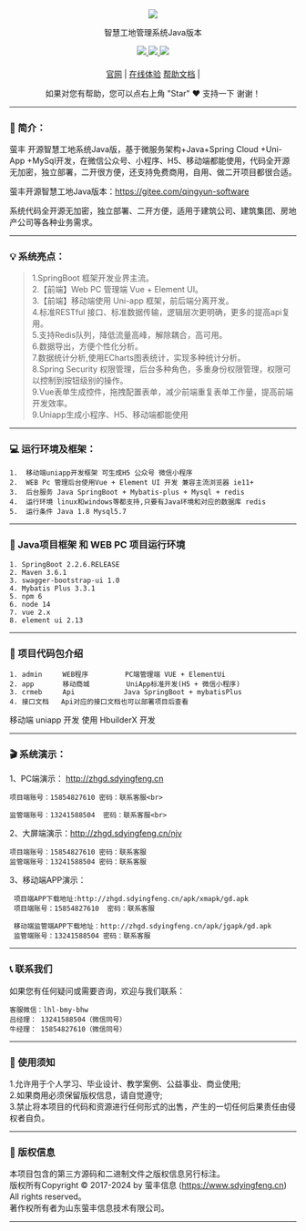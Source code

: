 
<div align="center" >
    <img src="https://foruda.gitee.com/avatar/1728719990621654075/13695585_qingyun-software_1728719990.png!avatar100" />
</div>

<div align="center">

智慧工地管理系统Java版本

</div>

<div align="center" >
    <a href="https://www.sdyingfeng.cn">
        <img src="https://img.shields.io/badge/Licence-apache2.0-green.svg?style=flat" />
    </a>
    <a href="https://www.sdyingfeng.cn">
        <img src="https://img.shields.io/badge/Edition-5.4-blue.svg" />
    </a>
     <a href="https://gitee.com/ZhongBangKeJi/CRMEB/repository/archive/master.zip">
        <img src="https://img.shields.io/badge/Download-240m-red.svg" />
    </a>
</div>

#### 

<div align="center">

[官网](https://sdyingfeng.cn/?gongdi) |
[在线体验](http://zhgd.sdyingfeng.cn) 
[帮助文档](https://wiki.sdqingyun.cn/) |
</div>

<div align="center">
    如果对您有帮助，您可以点右上角 "Star" ❤️ 支持一下 谢谢！
</div>

---

### 📖 简介：

萤丰 开源智慧工地系统Java版，基于微服务架构+Java+Spring Cloud +Uni-App +MySql开发，在微信公众号、小程序、H5、移动端都能使用，代码全开源无加密，独立部署，二开很方便，还支持免费商用，自用、做二开项目都很合适。

萤丰开源智慧工地Java版本：https://gitee.com/qingyun-software


系统代码全开源无加密，独立部署、二开方便，适用于建筑公司、建筑集团、房地产公司等各种业务需求。

---

### 💡 系统亮点：
>1.SpringBoot 框架开发业界主流。  </br>
>2.【前端】Web PC 管理端 Vue + Element UI。<br>
>3.【前端】移动端使用 Uni-app 框架，前后端分离开发。<br>
>4.标准RESTful 接口、标准数据传输，逻辑层次更明确，更多的提高api复用。<br>
>5.支持Redis队列，降低流量高峰，解除耦合，高可用。<br>
>6.数据导出，方便个性化分析。<br>
>7.数据统计分析,使用ECharts图表统计，实现多种统计分析。<br>
>8.Spring Security 权限管理，后台多种角色，多重身份权限管理，权限可以控制到按钮级别的操作。<br>
>9.Vue表单生成控件，拖拽配置表单，减少前端重复表单工作量，提高前端开发效率。<br>
>9.Uniapp生成小程序、H5、移动端都能使用<br>
---

### 💻 运行环境及框架：
~~~
1.	移动端uniapp开发框架 可生成H5 公众号 微信小程序
2.	WEB Pc 管理后台使用Vue + Element UI 开发 兼容主流浏览器 ie11+
3.	后台服务 Java SpringBoot + Mybatis-plus + Mysql + redis
4.	运行环境 linux和windows等都支持,只要有Java环境和对应的数据库 redis
5.	运行条件 Java 1.8 Mysql5.7
~~~
---

### 🔧 Java项目框架 和 WEB PC 项目运行环境
~~~
1. SpringBoot 2.2.6.RELEASE
2. Maven 3.6.1
3. swagger-bootstrap-ui 1.0
4. Mybatis Plus 3.3.1
5. npm 6
6. node 14
7. vue 2.x
8. element ui 2.13
~~~

---

### 🧭 项目代码包介绍
~~~
1. admin     WEB程序         PC端管理端 VUE + ElementUi
2. app       移动商城         UniApp标准开发(H5 + 微信小程序)
3. crmeb     Api            Java SpringBoot + mybatisPlus
4. 接口文档   Api对应的接口文档也可以部署项目后查看
~~~

移动端 uniapp 开发 使用 HbuilderX 开发

---

### 🎬 系统演示：


1、PC端演示： http://zhgd.sdyingfeng.cn <br>
~~~
项目端账号：15854827610 密码：联系客服<br>

监管端账号：13241588504  密码：联系客服<br>
~~~
 

2、大屏端演示：http://zhgd.sdyingfeng.cn/njv<br>
~~~
项目端账号：15854827610 密码：联系客服
监管端账号：13241588504 密码：联系客服
~~~

3、移动端APP演示：
~~~
 项目端APP下载地址:http://zhgd.sdyingfeng.cn/apk/xmapk/gd.apk
 项目端账号：15854827610  密码：联系客服

 移动端监管端APP下载地址：http://zhgd.sdyingfeng.cn/apk/jgapk/gd.apk
 监管端账号：13241588504 密码：联系客服
~~~

---

###  📞 联系我们

如果您有任何疑问或需要咨询，欢迎与我们联系：
~~~
客服微信：lhl-bmy-bhw
吕经理： 13241588504（微信同号）
牛经理： 15854827610（微信同号）
~~~

---

### 🔔 使用须知
1.允许用于个人学习、毕业设计、教学案例、公益事业、商业使用;<br>
2.如果商用必须保留版权信息，请自觉遵守;<br>
3.禁止将本项目的代码和资源进行任何形式的出售，产生的一切任何后果责任由侵权者自负。<br>

---
### 🪪 版权信息
本项目包含的第三方源码和二进制文件之版权信息另行标注。<br>
版权所有Copyright © 2017-2024 by 萤丰信息 (https://www.sdyingfeng.cn)<br>
All rights reserved。<br>
著作权所有者为山东萤丰信息技术有限公司。<br>

---





